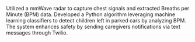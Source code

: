 Utilized a mmWave radar to capture chest signals and extracted Breaths per Minute (BPM) data. 
Developed a Python algorithm leveraging machine learning classifiers to detect children left in parked cars by analyzing BPM. 
The system enhances safety by sending caregivers notifications via text messages through Twilio.
